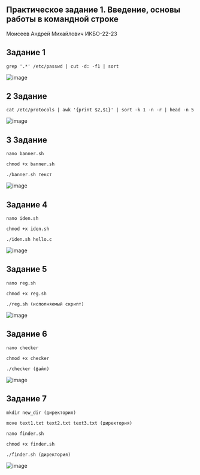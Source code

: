 ## Практическое задание 1. Введение, основы работы в командной строке
Моисеев Андрей Михайлович ИКБО-22-23
## Задание 1
```
grep '.*' /etc/passwd | cut -d: -f1 | sort
```
![image](https://github.com/user-attachments/assets/ca218680-2a17-41bd-8a73-ba1de333e0fe)
## 2 Задание
```
cat /etc/protocols | awk '{print $2,$1}' | sort -k 1 -n -r | head -n 5
```
![image](https://github.com/user-attachments/assets/26d3c3ec-6af4-4440-954d-887dac67d522)
## 3 Задание
```
nano banner.sh
```
```
chmod +x banner.sh
```
```
./banner.sh текст
```
![image](https://github.com/user-attachments/assets/38e62f7c-e664-47ff-9955-cb7a445933d8)
## Задание 4
```
nano iden.sh
```
```
chmod +x iden.sh
```
```
./iden.sh hello.c
```
![image](https://github.com/user-attachments/assets/fa24b860-2b1c-4f05-ba68-9ebfc6c13756)
## Задание 5
```
nano reg.sh
```
```
chmod +x reg.sh
```
```
./reg.sh (исполняемый скрипт)
```
![image](https://github.com/user-attachments/assets/3610e116-363f-4f83-8fcb-e8486cd3f24f)
## Задание 6
```
nano checker
```
```
chmod +x checker
```
```
./checker (файл)
```
![image](https://github.com/user-attachments/assets/98a88d70-dd15-43b2-b171-d32d22b5c063)
## Задание 7
```
mkdir new_dir (директория)
```
```
move text1.txt text2.txt text3.txt (директория)
```
```
nano finder.sh
```
```
chmod +x finder.sh
```
```
./finder.sh (директория)
```
![image](https://github.com/user-attachments/assets/a93f9d7f-5d5c-4b50-b878-7b25beedee59)

